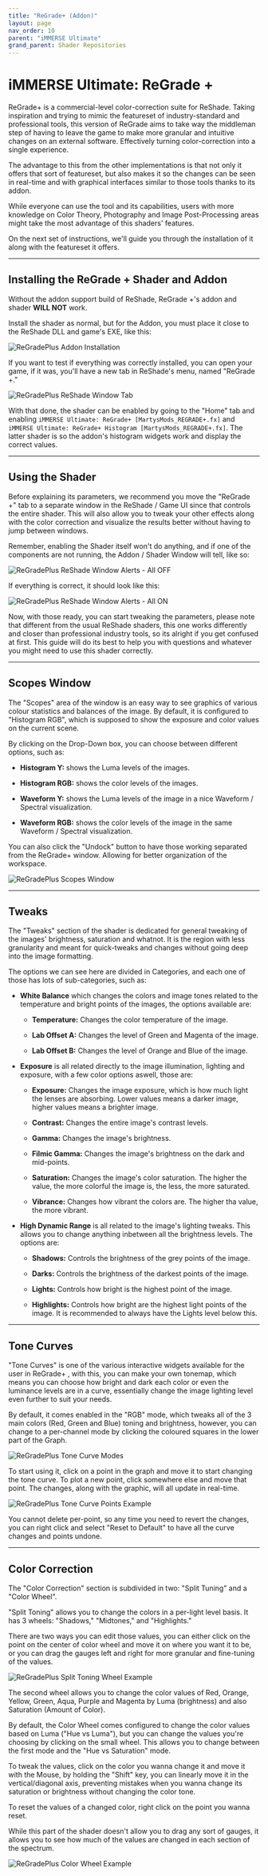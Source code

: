 ```yaml
---
title: "ReGrade+ (Addon)"
layout: page
nav_order: 10
parent: "iMMERSE Ultimate"
grand_parent: Shader Repositories
---
```


# iMMERSE Ultimate: ReGrade +

ReGrade+ is a commercial-level color-correction suite for ReShade. Taking inspiration and trying to mimic the featureset of industry-standard and professional tools, this version of ReGrade aims to take way the middleman step of having to leave the game to make more granular and intuitive changes on an external software. Effectively turning color-correction into a single experience.

The advantage to this from the other implementations is that not only it offers that sort of featureset, but also makes it so the changes can be seen in real-time and with graphical interfaces similar to those tools thanks to its addon.

While everyone can use the tool and its capabilities, users with more knowledge on Color Theory, Photography and Image Post-Processing areas might take the most advantage of this shaders' features.

On the next set of instructions, we'll guide you through the installation of it along with the featureset it offers.

---

## Installing the ReGrade + Shader and Addon

Without the addon support build of ReShade, ReGrade +'s addon and shader **WILL NOT** work. 

Install the shader as normal, but for the Addon, you must place it close to the ReShade DLL and game's EXE, like this:

![ReGradePlus Addon Installation](../images/regradep_addon_installation.webp)

If you want to test if everything was correctly installed, you can open your game, if it was, you'll have a new tab in ReShade's menu, named "ReGrade +."

![ReGradePlus ReShade Window Tab](../images/regradep_addon_tab.webp)

With that done, the shader can be enabled by going to the "Home" tab and enabling `iMMERSE Ultimate: ReGrade+ [MartysMods_REGRADE+.fx]` and `iMMERSE Ultimate: ReGrade+ Histogram [MartysMods_REGRADE+.fx]`. The latter shader is so the addon's histogram widgets work and display the correct values.

---

## Using the Shader

Before explaining its parameters, we recommend you move the "ReGrade +" tab to a separate window in the ReShade / Game UI since that controls the entire shader. This will also allow you to tweak your other effects along with the color correction and visualize the results better without having to jump between windows.

Remember, enabling the Shader itself won't do anything, and if one of the components are not running, the Addon / Shader Window will tell, like so:

![ReGradePlus ReShade Window Alerts - All OFF](../images/regradep_shaders_off.webp)

If everything is correct, it should look like this:

![ReGradePlus ReShade Window Alerts - All ON](../images/regradep_shaders_ok.webp)

Now, with those ready, you can start tweaking the parameters, please note that different from the usual ReShade shaders, this one works differently and closer than professional industry tools, so its alright if you get confused at first.
This guide will do its best to help you with questions and whatever you might need to use this shader correctly.

---

## Scopes Window

The "Scopes" area of the window is an easy way to see graphics of various colour statistics and balances of the image. By default, it is configured to "Histogram RGB", which is supposed to show the exposure and color values on the current scene.

By clicking on the Drop-Down box, you can choose between different options, such as:

* **Histogram Y:** shows the Luma levels of the images.

* **Histogram RGB:** shows the color levels of the images.

* **Waveform Y:** shows the Luma levels of the image in a nice Waveform / Spectral visualization.

* **Waveform RGB:** shows the color levels of the image in the same Waveform / Spectral visualization.

You can also click the "Undock" button to have those working separated from the ReGrade+ window. Allowing for better organization of the workspace.

![ReGradePlus Scopes Window](../images/regradep_scopes_widget.webp)

---

## Tweaks

The "Tweaks" section of the shader is dedicated for general tweaking of the images' brightness, saturation and whatnot. It is the region with less granularity and meant for quick-tweaks and changes without going deep into the image formatting.

The options we can see here are divided in Categories, and each one of those has lots of sub-categories, such as:

* **White Balance** which changes the colors and image tones related to the temperature and bright points of the images, the options available are:

    * **Temperature:** Changes the color temperature of the image.

    * **Lab Offset A:** Changes the level of Green and Magenta of the image.

    * **Lab Offset B:** Changes the level of Orange and Blue of the image.

* **Exposure** is all related directly to the image illumination, lighting and exposure, with a few color options aswell, those are:

    * **Exposure:** Changes the image exposure, which is how much light the lenses are absorbing. Lower values means a darker image, higher values means a brighter image.

    * **Contrast:** Changes the entire image's contrast levels.

    * **Gamma:** Changes the image's brightness.

    * **Filmic Gamma:** Changes the image's brightness on the dark and mid-points.

    * **Saturation:** Changes the image's color saturation. The higher the value, the more colorful the image is, the less, the more saturated.

    * **Vibrance:** Changes how vibrant the colors are. The higher tha value, the more vibrant.

* **High Dynamic Range** is all related to the image's lighting tweaks. This allows you to change anything inbetween all the brightness levels. The options are:

    * **Shadows:** Controls the brightness of the grey points of the image.

    * **Darks:** Controls the brightness of the darkest points of the image.

    * **Lights:** Controls how bright is the highest point of the image.

    * **Highlights:** Controls how bright are the highest light points of the image. It is recommended to always have the Lights level below this.

---

## Tone Curves

"Tone Curves" is one of the various interactive widgets available for the user in ReGrade+ , with this, you can make your own tonemap, which means you can choose how bright and dark each color or even the luminance levels are in a curve, essentially change the image lighting level even further to suit your needs.

By default, it comes enabled in the "RGB" mode, which tweaks all of the 3 main colors (Red, Green and Blue) toning and brightness, however, you can change to a per-channel mode by clicking the coloured squares in the lower part of the Graph.

![ReGradePlus Tone Curve Modes](../images/regradep_curves_mode.webp)

To start using it, click on a point in the graph and move it to start changing the tone curve. To plot a new point, click somewhere else and move that point. The changes, along with the graphic, will all update in real-time.

![ReGradePlus Tone Curve Points Example](../images/regradep_curves_points.webp)

You cannot delete per-point, so any time you need to revert the changes, you can right click and select "Reset to Default" to have all the curve changes and points undone.

---

## Color Correction

The "Color Correction" section is subdivided in two: "Split Tuning" and a "Color Wheel".

"Split Toning" allows you to change the colors in a per-light level basis. It has 3 wheels: "Shadows," "Midtones," and "Highlights."

There are two ways you can edit those values, you can either click on the point on the center of color wheel and move it on where you want it to be, or you can drag the gauges left and right for more granular and fine-tuning of the values.

![ReGradePlus Split Toning Wheel Example](../images/regradep_colorwheel_toning.webp)

The second wheel allows you to change the color values of Red, Orange, Yellow, Green, Aqua, Purple and Magenta by Luma (brightness) and also Saturation (Amount of Color).

By default, the Color Wheel comes configured to change the color values based on Luma ("Hue vs Luma"), but you can change the values you're choosing by clicking on the small wheel. This allows you to change between the first mode and the "Hue vs Saturation" mode.

To tweak the values, click on the color you wanna change it and move it with the Mouse, by holding the "Shift" key, you can linearly move it in the vertical/diagonal axis, preventing mistakes when you wanna change its saturation or brightness without changing the color tone.

To reset the values of a changed color, right click on the point you wanna reset. 

While this part of the shader doesn't allow you to drag any sort of gauges, it allows you to see how much of the values are changed in each section of the spectrum.

![ReGradePlus Color Wheel Example](../images/regradep_colorwheel_example.webp)